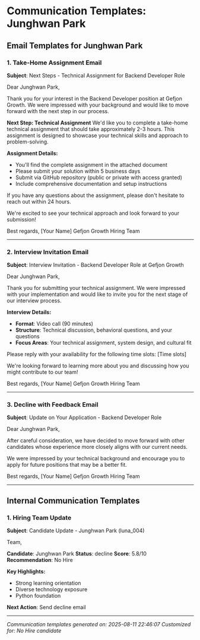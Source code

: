 # Communication Templates: Junghwan Park

## Email Templates for Junghwan Park

### 1. Take-Home Assignment Email
**Subject**: Next Steps - Technical Assignment for Backend Developer Role

Dear Junghwan Park,

Thank you for your interest in the Backend Developer position at Gefjon Growth. We were impressed with your background and would like to move forward with the next step in our process.

**Next Step: Technical Assignment**
We'd like you to complete a take-home technical assignment that should take approximately 2-3 hours. This assignment is designed to showcase your technical skills and approach to problem-solving.

**Assignment Details:**
- You'll find the complete assignment in the attached document
- Please submit your solution within 5 business days
- Submit via GitHub repository (public or private with access granted)
- Include comprehensive documentation and setup instructions

If you have any questions about the assignment, please don't hesitate to reach out within 24 hours.

We're excited to see your technical approach and look forward to your submission!

Best regards,
[Your Name]
Gefjon Growth Hiring Team

---

### 2. Interview Invitation Email
**Subject**: Interview Invitation - Backend Developer Role at Gefjon Growth

Dear Junghwan Park,

Thank you for submitting your technical assignment. We were impressed with your implementation and would like to invite you for the next stage of our interview process.

**Interview Details:**
- **Format**: Video call (90 minutes)
- **Structure**: Technical discussion, behavioral questions, and your questions
- **Focus Areas**: Your technical assignment, system design, and cultural fit

Please reply with your availability for the following time slots:
[Time slots]

We're looking forward to learning more about you and discussing how you might contribute to our team!

Best regards,
[Your Name]
Gefjon Growth Hiring Team

---

### 3. Decline with Feedback Email

**Subject**: Update on Your Application - Backend Developer Role

Dear Junghwan Park,

After careful consideration, we have decided to move forward with other candidates whose experience more closely aligns with our current needs.

We were impressed by your technical background and encourage you to apply for future positions that may be a better fit.

Best regards,
[Your Name]
Gefjon Growth Hiring Team

---

## Internal Communication Templates

### 1. Hiring Team Update
**Subject**: Candidate Update - Junghwan Park (luna_004)

Team,

**Candidate**: Junghwan Park
**Status**: decline
**Score**: 5.8/10
**Recommendation**: No Hire

**Key Highlights:**
- Strong learning orientation
- Diverse technology exposure
- Python foundation

**Next Action**: Send decline email

---

*Communication templates generated on: 2025-08-11 22:46:07*
*Customized for: No Hire candidate*
